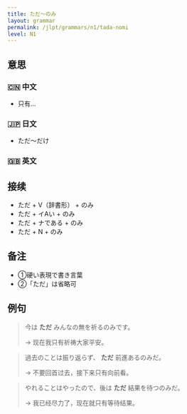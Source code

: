```yaml
---
title: ただ〜のみ
layout: grammar
permalink: /jlpt/grammars/n1/tada-nomi
level: N1
---
```


## 意思

### 🇨🇳 中文

- 只有…

### 🇯🇵 日文

- ただ〜だけ

### 🇬🇧 英文


## 接续

- ただ + V（辞書形） + のみ
- ただ + イAい + のみ
- ただ + ナである + のみ
- ただ + N + のみ

## 备注

- ①硬い表現で書き言葉
- ②「ただ」は省略可

## 例句

> 今は **ただ** みんなの無を祈るのみです。
>
> → 现在我只有祈祷大家平安。

> 過去のことは振り返らず、 **ただ** 前進あるのみだ。
>
> → 不要回首过去，接下来只有向前看。

> やれることはやったので、後は **ただ** 結果を待つのみだ。
>
> → 我已经尽力了，现在就只有等待结果。

